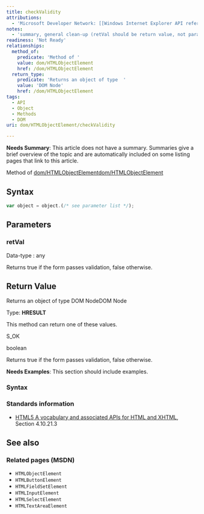 ```yaml
---
title: checkValidity
attributions:
  - 'Microsoft Developer Network: [[Windows Internet Explorer API reference](http://msdn.microsoft.com/en-us/library/ie/hh828809%28v=vs.85%29.aspx) Article]'
notes:
  - 'summary, general clean-up (retVal should be return value, not parameter)'
readiness: 'Not Ready'
relationships:
  method_of:
    predicate: 'Method of '
    value: dom/HTMLObjectElement
    href: /dom/HTMLObjectElement
  return_type:
    predicate: 'Returns an object of type  '
    value: 'DOM Node'
    href: /dom/HTMLObjectElement
tags:
  - API
  - Object
  - Methods
  - DOM
uri: dom/HTMLObjectElement/checkValidity

---
```

**Needs Summary**: This article does not have a summary. Summaries give a brief overview of the topic and are automatically included on some listing pages that link to this article.

Method of [dom/HTMLObjectElement](/dom/HTMLObjectElement)[dom/HTMLObjectElement](/dom/HTMLObjectElement)

## Syntax

``` js
var object = object.(/* see parameter list */);
```

## Parameters

### retVal

 Data-type
:   any

 Returns true if the form passes validation, false otherwise.

## Return Value

Returns an object of type DOM NodeDOM Node

Type: **HRESULT**

This method can return one of these values.

S\_OK

boolean

Returns true if the form passes validation, false otherwise.

**Needs Examples**: This section should include examples.

### Syntax

### Standards information

-   [HTML5 A vocabulary and associated APIs for HTML and XHTML](http://go.microsoft.com/fwlink/p/?linkid=221374), Section 4.10.21.3

## See also

### Related pages (MSDN)

-   `HTMLObjectElement`
-   `HTMLButtonElement`
-   `HTMLFieldSetElement`
-   `HTMLInputElement`
-   `HTMLSelectElement`
-   `HTMLTextAreaElement`
